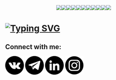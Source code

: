 <div id="header" align="center">
  <img src="https://media.giphy.com/media/3o7buaucmSsxQf1pZK/giphy.gif" width="90"/><img src="https://media.giphy.com/media/3o7buaucmSsxQf1pZK/giphy.gif" width="90"/><img src="https://media.giphy.com/media/3o7buaucmSsxQf1pZK/giphy.gif" width="90"/><img src="https://media.giphy.com/media/3o7buaucmSsxQf1pZK/giphy.gif" width="90"/><img src="https://media.giphy.com/media/3o7buaucmSsxQf1pZK/giphy.gif" width="90"/><img src="https://media.giphy.com/media/3o7buaucmSsxQf1pZK/giphy.gif" width="90"/><img src="https://media.giphy.com/media/3o7buaucmSsxQf1pZK/giphy.gif" width="90"/><img src="https://media.giphy.com/media/3o7buaucmSsxQf1pZK/giphy.gif" width="90"/><img src="https://media.giphy.com/media/3o7buaucmSsxQf1pZK/giphy.gif" width="90"/><img src="https://media.giphy.com/media/3o7buaucmSsxQf1pZK/giphy.gif" width="90"/><img src="https://media.giphy.com/media/3o7buaucmSsxQf1pZK/giphy.gif" width="90"/>
</div>

<h1> <a align="center" href="https://git.io/typing-svg"><img src="https://readme-typing-svg.herokuapp.com?font=Fira+Code&pause=1000&width=435&lines=Hi+there,+I'm+Semyon+KUROCHKIN!😄" alt="Typing SVG" /></a> </h1>

## Connect with me: ## 
<a href="https://vk.com/kurochkin_99"> <img src="icons/vkontakte.png" width="60" height="60" alt=""></a>
<a href="https://t.me/SemyonKUROCHKIN99"> <img src="icons/telegram.png" width="60" height="60" alt=""></a>
<a href="https://www.linkedin.com/in/semyon-kurochkin/"> <img src="icons/in.png" width="60" height="60" alt=""></a>
<a href="https://www.instagram.com/simon_kurochkin/"> <img src="icons/instagram.png" width="60" height="60" alt=""></a>
</p>
</body>
